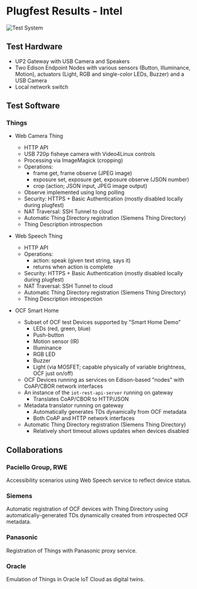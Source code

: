 # Plugfest Results - Intel

![Test System](images/intel_test_system.png)

## Test Hardware

* UP2 Gateway with USB Camera and Speakers
* Two Edison Endpoint Nodes with various sensors (Button, Illuminance, Motion), actuators (Light, RGB and single-color LEDs, Buzzer) and a USB Camera
* Local network switch

## Test Software

### Things
* Web Camera Thing
    * HTTP API
    * USB 720p fisheye camera with Video4Linux controls
    * Processing via ImageMagick (cropping)
    * Operations: 
        - frame get, frame observe (JPEG image)
        - exposure set, exposure get, exposure observe (JSON number)
        - crop (action; JSON input, JPEG image output)
    * Observe implemented using long polling
    * Security: HTTPS + Basic Authentication (mostly disabled locally during plugfest)
    * NAT Traversal: SSH Tunnel to cloud
    * Automatic Thing Directory registration (Siemens Thing Directory)
    * Thing Description introspection
    
* Web Speech Thing
    * HTTP API
    * Operations:
        - action: speak (given text string, says it)
        - returns when action is complete
    * Security: HTTPS + Basic Authentication (mostly disabled locally during plugfest)
    * NAT Traversal: SSH Tunnel to cloud
    * Automatic Thing Directory registration (Siemens Thing Directory)
    * Thing Description introspection
    
* OCF Smart Home
    * Subset of OCF test Devices supported by "Smart Home Demo"
        - LEDs (red, green, blue)
        - Push-button
        - Motion sensor (IR)
        - Illuminance
        - RGB LED
        - Buzzer
        - Light (via MOSFET; capable physically of variable brightness, OCF just on/off)
    * OCF Devices running as services on Edison-based "nodes" with CoAP/CBOR network interfaces
    * An instance of the `iot-rest-api-server` running on gateway
        - Translates CoAP/CBOR to HTTP/JSON
    * Metadata translator running on gateway 
        - Automatically generates TDs dynamically from OCF metadata
        - Both CoAP and HTTP network interfaces
    * Automatic Thing Directory registration (Siemens Thing Directory)
        - Relatively short timeout allows updates when devices disabled

## Collaborations

### Paciello Group, RWE
Accessibility scenarios using Web Speech service to reflect device status.

### Siemens
Automatic registration of OCF devices with Thing Directory using automatically-generated TDs dynamically created from introspected OCF metadata.

### Panasonic
Registration of Things with Panasonic proxy service.

### Oracle
Emulation of Things in Oracle IoT Cloud as digital twins.
